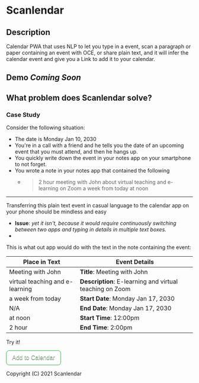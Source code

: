 # Scanlendar


## Description

Calendar PWA that uses NLP to let you type in a event, scan a paragraph or paper containing an event with OCE, or share plain text, and it will infer the calendar event and give you a Link to add it to your calendar.

## Demo _Coming Soon_


## What problem does Scanlendar solve?
### Case Study
Consider the following situation:

+ The date is Monday Jan 10, 2030
+ You're in a call with a friend and he tells you the date of an upcoming event that you must attend, and then he hangs up.
+ You quickly write down the event in your notes app on your smartphone to not forget.
+ You wrote a note in your notes app that contained the following
  + > 2 hour meeting with John about virtual teaching and e-learning on Zoom a week from today at noon

___
Transferring this plain text event in casual language to the calendar app on your phone should be mindless and easy
  + __Issue__: _yet it isn't, because it would require continuously switching between two apps and typing in details in multiple text boxes._
  +
This is what out app would do with the text in the note containing the event:

| Place in Text                   | Event Details                                            |
| ------------------------------- | -------------------------------------------------------- |
| Meeting with John               | __Title__: Meeting with John                             |
| virtual teaching and e-learning | __Description__: E-learning and virtual teaching on Zoom |
| a week from today               | __Start Date__: Monday Jan 17, 2030                      |
| N/A                             | __End Date__: Monday Jan 17, 2030                        |
| at noon                         | __Start Time__: 12:00pm                                  |
| 2 hour                          | __End Time__: 2:00pm                                     |

Try it!

<style>.addToCalendar {background-color:#44c76700; transition: all 0.3s ease-in-out;border-radius:8px;border:1px solid #18ab29;display:inline-block;cursor:pointer;color:lightgrey;font-family:Arial;font-size:16px;padding:10px 15px;text-decoration:none;text-shadow:0px 1px 0px #2f6627;}.addToCalendar:hover {background-color:#5cbf2a85; text-decoration: none; color: white;}.addToCalendar:active {position:relative;top:1px;}</style><a href="https://calendar.google.com/calendar/render?action=TEMPLATE&dates=20300118T050000Z%2F20300117T180000Z&details=E-learning%20and%20virtual%20teaching%20on%20Zoom&text=Meeting%20with%20John" class="addToCalendar">Add to Calendar</a>

Copyright (C) 2021  Scanlendar
